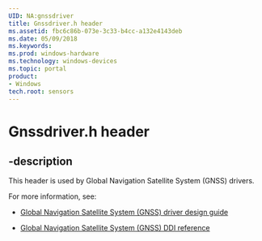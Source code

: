```yaml
---
UID: NA:gnssdriver
title: Gnssdriver.h header
ms.assetid: fbc6c86b-073e-3c33-b4cc-a132e4143deb
ms.date: 05/09/2018
ms.keywords: 
ms.prod: windows-hardware
ms.technology: windows-devices
ms.topic: portal
product:
- Windows
tech.root: sensors
---
```


# Gnssdriver.h header

## -description

This header is used by Global Navigation Satellite System (GNSS) drivers.

For more information, see:

- [Global Navigation Satellite System (GNSS) driver design guide](https://docs.microsoft.com/windows-hardware/drivers/gnss)

- [Global Navigation Satellite System (GNSS) DDI reference](../_gnss/index.md)

